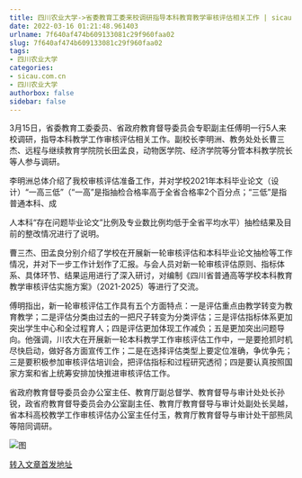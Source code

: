```yaml
---
title: 四川农业大学->省委教育工委来校调研指导本科教育教学审核评估相关工作 | sicau.com.cn
date: 2022-03-16 01:21:48.961403
urlname: 7f640af474b609133081c29f960faa02
slug: 7f640af474b609133081c29f960faa02
tags: 
- 四川农业大学
categories:
- sicau.com.cn
- 四川农业大学
authorbox: false
sidebar: false
---
```

3月15日，省委教育工委委员、省政府教育督导委员会专职副主任傅明一行5人来校调研，指导本科教学工作审核评估相关工作。副校长李明洲、教务处处长曹三杰、远程与继续教育学院院长田孟良，动物医学院、经济学院等分管本科教学院长等人参与调研。  

李明洲总体介绍了我校审核评估准备工作，并对学校2021年本科毕业论文（设计）“一高三低”（“一高”是指抽检合格率高于全省合格率2个百分点；“三低”是指普通本科、成
<!--more-->
人本科“存在问题毕业论文”比例及专业数比例均低于全省平均水平）抽检结果及目前的整改情况进行了说明。

曹三杰、田孟良分别介绍了学校在开展新一轮审核评估和本科毕业论文抽检等工作情况，并对下一步工作计划作了汇报。与会人员对新一轮审核评估原则、指标体系、具体环节、结果运用进行了深入研讨，对编制《四川省普通高等学校本科教育教学审核评估实施方案》（2021-2025）等进行了交流。

傅明指出，新一轮审核评估工作具有五个方面特点：一是评估重点由教学转变为教育教学；二是评估分类由过去的一把尺子转变为分类评估；三是评估指标体系更加突出学生中心和全过程育人；四是评估更加体现工作减负；五是更加突出问题导向。他强调，川农大在开展新一轮本科教学工作审核评估工作中，一是要抢抓时机尽快启动，做好各方面宣传工作；二是在选择评估类型上要定位准确，争优争先；三是要积极参加审核评估培训会，把评估指标和过程研究透彻；四是要认真按照国家方案和省上统筹安排加快推进审核评估工作。

省政府教育督导委员会办公室主任、教育厅副总督学、教育督导与审计处处长孙锐，政省府教育督导委员会办公室副主任、教育厅教育督导与审计处副处长吴越，省本科高校教学工作审核评估办公室主任付玉，教育厅教育督导与审计处干部熊凤等陪同调研。

![图](https://news.sicau.edu.cn/__local/4/90/9D/20F50BFE54E8300319041ED78C1_69650849_15D1E.png)

[转入文章首发地址](https://news.sicau.edu.cn/info/1078/66961.htm)